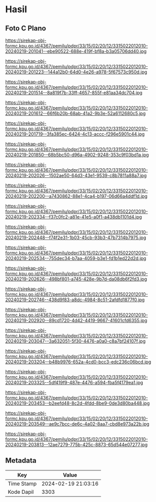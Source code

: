 # Hasil

## Foto C Plano

https://sirekap-obj-formc.kpu.go.id/4367/pemilu/pdpr/33/15/02/20/12/3315022012010-20240219-201041--ebe90522-688e-419f-bf8a-b3a05706dd40.jpg

https://sirekap-obj-formc.kpu.go.id/4367/pemilu/pdpr/33/15/02/20/12/3315022012010-20240219-201223--144a12b0-64d0-4e26-a978-5f67573c950d.jpg

https://sirekap-obj-formc.kpu.go.id/4367/pemilu/pdpr/33/15/02/20/12/3315022012010-20240219-201514--8a819f7b-33ff-4657-855f-e81aa34dc704.jpg

https://sirekap-obj-formc.kpu.go.id/4367/pemilu/pdpr/33/15/02/20/12/3315022012010-20240219-201612--66f6b20b-68ab-41a2-9b3e-52a6112680c5.jpg

https://sirekap-obj-formc.kpu.go.id/4367/pemilu/pdpr/33/15/02/20/12/3315022012010-20240219-201719--3fa385ec-6424-4c13-accc-f296e5901c44.jpg

https://sirekap-obj-formc.kpu.go.id/4367/pemilu/pdpr/33/15/02/20/12/3315022012010-20240219-201850--68b5bc50-d96a-4902-9248-353c9f03bd1a.jpg

https://sirekap-obj-formc.kpu.go.id/4367/pemilu/pdpr/33/15/02/20/12/3315022012010-20240219-202026--1502ae50-64d3-43e1-9539-c8b7811a88a7.jpg

https://sirekap-obj-formc.kpu.go.id/4367/pemilu/pdpr/33/15/02/20/12/3315022012010-20240219-202200--a7430862-88e1-4ca4-b197-06d66a4ddf1d.jpg

https://sirekap-obj-formc.kpu.go.id/4367/pemilu/pdpr/33/15/02/20/12/3315022012010-20240219-202334--f37c0fc2-a81e-41e5-a0f1-a438db1101d4.jpg

https://sirekap-obj-formc.kpu.go.id/4367/pemilu/pdpr/33/15/02/20/12/3315022012010-20240219-202448--f74f2e31-1b03-45cb-93b3-47b7314b7975.jpg

https://sirekap-obj-formc.kpu.go.id/4367/pemilu/pdpr/33/15/02/20/12/3315022012010-20240219-202534--755dec34-b7aa-4059-b3e1-fd1b1ed22d2d.jpg

https://sirekap-obj-formc.kpu.go.id/4367/pemilu/pdpr/33/15/02/20/12/3315022012010-20240219-202626--498bf801-a745-428e-9b7d-da08db6f2fd3.jpg

https://sirekap-obj-formc.kpu.go.id/4367/pemilu/pdpr/33/15/02/20/12/3315022012010-20240219-202746--438d9f83-a8dc-4984-8c51-2afdfd1877f0.jpg

https://sirekap-obj-formc.kpu.go.id/4367/pemilu/pdpr/33/15/02/20/12/3315022012010-20240219-202920--89cd1720-4d42-4419-9667-41601cfd6355.jpg

https://sirekap-obj-formc.kpu.go.id/4367/pemilu/pdpr/33/15/02/20/12/3315022012010-20240219-203047--3a632051-5f30-4476-a0a0-c8a7bf24107f.jpg

https://sirekap-obj-formc.kpu.go.id/4367/pemilu/pdpr/33/15/02/20/12/3315022012010-20240219-203204--b48b9976-652a-4cd0-bcc3-edc236c06bcd.jpg

https://sirekap-obj-formc.kpu.go.id/4367/pemilu/pdpr/33/15/02/20/12/3315022012010-20240219-203325--5df419f9-487e-4476-a594-fba5f4179ea1.jpg

https://sirekap-obj-formc.kpu.go.id/4367/pemilu/pdpr/33/15/02/20/12/3315022012010-20240219-203453--b2eefd48-8c2d-4fdd-8be9-0de3d80ba448.jpg

https://sirekap-obj-formc.kpu.go.id/4367/pemilu/pdpr/33/15/02/20/12/3315022012010-20240219-203549--ae9c7bcc-de6c-4a02-8aa7-cbd8e973a22b.jpg

https://sirekap-obj-formc.kpu.go.id/4367/pemilu/pdpr/33/15/02/20/12/3315022012010-20240219-203813--12ae7279-775b-425c-8873-65d544e07277.jpg


## Metadata

| Key        | Value               |
| ---------- | ------------------- |
| Time Stamp | 2024-02-19 21:03:16 |
| Kode Dapil | 3303                |



